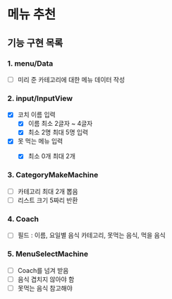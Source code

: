 # 메뉴 추천
## 기능 구현 목록
### 1. menu/Data
- [ ] 미리 준 카테고리에 대한 메뉴 데이터 작성
### 2. input/InputView
- [x] 코치 이름 입력
  - [x] 이름 최소 2글자 ~ 4글자
  - [x] 최소 2명 최대 5명 입력
- [x] 못 먹는 메뉴 입력
  - [x] 최소 0개 최대 2개
  
    
### 3. CategoryMakeMachine
- [ ] 카테고리 최대 2개 뽑음
- [ ] 리스트 크기 5짜리 반환

### 4. Coach
- [ ] 필드 : 이름, 요일별 음식 카테고리, 못먹는 음식, 먹을 음식

### 5. MenuSelectMachine
- [ ] Coach를 넘겨 받음
- [ ] 음식 겹치지 않아야 함
- [ ] 못먹는 음식 참고해야 